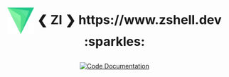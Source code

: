 <h1 align="center">
  <p><a href="https://github.com/z-shell/zi">
  <img align="center" src="https://raw.githubusercontent.com/z-shell/zi/main/docs/images/logo.svg" alt="Logo" width="60px" height="60px"></a>
  ❮ ZI ❯ https://www.zshell.dev :sparkles: </p>
</h1>

<div align="center">
  <p>
    <a href="https://github.com/z-shell/docs/actions/workflows/code.yml">
      <img align="center" src="https://github.com/z-shell/docs/actions/workflows/code.yml/badge.svg" alt="Code Documentation" />
    </a>
  </p>
</div>
